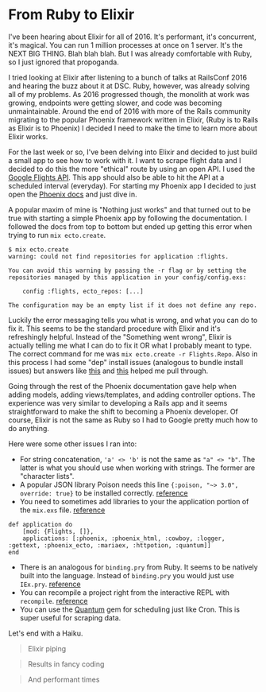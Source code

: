 # From Ruby to Elixir

I've been hearing about Elixir for all of 2016. It's performant, it's concurrent, it's magical. You can run 1 million processes at once on 1 server. It's the NEXT BIG THING. Blah blah blah. But I was already comfortable with Ruby, so I just ignored that propoganda.

I tried looking at Elixir after listening to a bunch of talks at RailsConf 2016 and hearing the buzz about it at DSC. Ruby, however, was already solving all of my problems. As 2016 progressed though, the monolith at work was growing, endpoints were getting slower, and code was becoming unmaintainable. Around the end of 2016 with more of the Rails community migrating to the popular Phoenix framework written in Elixir, (Ruby is to Rails as Elixir is to Phoenix) I decided I need to make the time to learn more about Elixir works.

For the last week or so, I've been delving into Elixir and decided to just build a small app to see how to work with it. I want to scrape flight data and I decided to do this the more "ethical" route by using an open API. I used the [Google Flights API](https://developers.google.com/qpx-express/). This app should also be able to hit the API at a scheduled interval (everyday). For starting my Phoenix app I decided to just open the [Phoenix docs](http://www.phoenixframework.org/docs/up-and-running) and just dive in.

A popular maxim of mine is "Nothing just works" and that turned out to be true with starting a simple Phoenix app by following the documentation. I followed the docs from top to bottom but ended up getting this error when trying to run `mix ecto.create`.

```
$ mix ecto.create
warning: could not find repositories for application :flights.

You can avoid this warning by passing the -r flag or by setting the
repositories managed by this application in your config/config.exs:

    config :flights, ecto_repos: [...]

The configuration may be an empty list if it does not define any repo.
```

Luckily the error messaging tells you what is wrong, and what you can do to fix it. This seems to be the standard procedure with Elixir and it's refreshingly helpful. Instead of the "Something went wrong", Elixir is actually telling me what I can do to fix it OR what I probably meant to type. The correct command for me was `mix ecto.create -r Flights.Repo`. Also in this process I had some "dep" install issues (analogous to bundle install issues) but answers like [this](http://stackoverflow.com/questions/38945993/why-is-phoenix-ecto-failing-to-compile-on-the-model-in-the-changeset) and [this](https://github.com/phoenixframework/phoenix/issues/1953) helped me pull through.

Going through the rest of the Phoenix documentation gave help when adding models, adding views/templates, and adding controller options. The experience was very similar to developing a Rails app and it seems straightforward to make the shift to becoming a Phoenix developer. Of course, Elixir is not the same as Ruby so I had to Google pretty much how to do anything.

Here were some other issues I ran into:

- For string concatenation, `'a' <> 'b'` is not the same as `"a" <> "b"`. The latter is what you should use when working with strings. The former are "character lists".
- A popular JSON library Poison needs this line `{:poison, "~> 3.0", override: true}` to be installed correctly. [reference](https://elixirforum.com/t/phoenix-does-not-support-poison-3-0/2256/3)
- You need to sometimes add libraries to your the application portion of the `mix.exs` file. [reference](https://github.com/myfreeweb/httpotion/issues/13)
```
def application do
    [mod: {Flights, []},
    applications: [:phoenix, :phoenix_html, :cowboy, :logger, :gettext, :phoenix_ecto, :mariaex, :httpotion, :quantum]]
end
```
- There is an analogous for `binding.pry` from Ruby. It seems to be natively built into the language. Instead of `binding.pry` you would just use `IEx.pry`. [reference](http://stackoverflow.com/questions/29671156/pry-while-testing)
- You can recompile a project right from the interactive REPL with `recompile`. [reference](http://stackoverflow.com/questions/36490089/how-do-i-recompile-an-elixir-project-and-reload-it-from-within-iex)
- You can use the [Quantum](https://github.com/c-rack/quantum-elixir) gem for scheduling just like Cron. This is super useful for scraping data.

Let's end with a Haiku.

>Elixir piping

>Results in fancy coding

>And performant times

